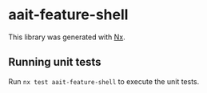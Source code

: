 # aait-feature-shell

This library was generated with [Nx](https://nx.dev).

## Running unit tests

Run `nx test aait-feature-shell` to execute the unit tests.
